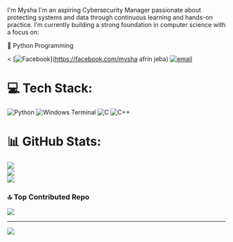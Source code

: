 
I'm Mysha
I'm an aspiring Cybersecurity Manager passionate about protecting systems and data through continuous learning and hands-on practice. I’m currently building a strong foundation in computer science with a focus on:

🐍 Python Programming<br>

<
[![Facebook](https://img.shields.io/badge/Facebook-%231877F2.svg?logo=Facebook&logoColor=white)](https://facebook.com/mysha afrin jeba) [![email](https://img.shields.io/badge/Email-D14836?logo=gmail&logoColor=white)](mailto:myshaafrinjeba916@gmail.com) 

# 💻 Tech Stack:
![Python](https://img.shields.io/badge/python-3670A0?style=for-the-badge&logo=python&logoColor=ffdd54) ![Windows Terminal](https://img.shields.io/badge/Windows%20Terminal-%234D4D4D.svg?style=for-the-badge&logo=windows-terminal&logoColor=white) ![C](https://img.shields.io/badge/c-%2300599C.svg?style=for-the-badge&logo=c&logoColor=white) ![C++](https://img.shields.io/badge/c++-%2300599C.svg?style=for-the-badge&logo=c%2B%2B&logoColor=white)
# 📊 GitHub Stats:
![](https://github-readme-stats.vercel.app/api?username=mysha-afrin&theme=dark&hide_border=false&include_all_commits=false&count_private=false)<br/>
![](https://nirzak-streak-stats.vercel.app/?user=mysha-afrin&theme=dark&hide_border=false)<br/>
![](https://github-readme-stats.vercel.app/api/top-langs/?username=mysha-afrin&theme=dark&hide_border=false&include_all_commits=false&count_private=false&layout=compact)

### 🔝 Top Contributed Repo
![](https://github-contributor-stats.vercel.app/api?username=mysha-afrin&limit=5&theme=dark&combine_all_yearly_contributions=true)

---
[![](https://visitcount.itsvg.in/api?id=mysha-afrin&icon=0&color=0)](https://visitcount.itsvg.in)

<!-- Proudly created with GPRM ( https://gprm.itsvg.in ) -->

